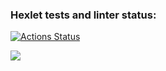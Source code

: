 ### Hexlet tests and linter status:

[![Actions Status](https://github.com/rgudymyak/frontend-project-44/actions/workflows/hexlet-check.yml/badge.svg)](https://github.com/rgudymyak/frontend-project-44/actions)

<a href="https://codeclimate.com/github/rgudymyak/frontend-project-44/maintainability"><img src="https://api.codeclimate.com/v1/badges/23a85c3bf294968d5aca/maintainability" /></a>

<!-- https://asciinema.org/a/llCJBKowB1qqE5Jyy8nm0I0xy -->
